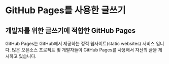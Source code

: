 # GitHub Pages를 사용한 글쓰기

## 개발자를 위한 글쓰기에 적합한 GitHub Pages

GitHub Pages는 GitHub에서 제공하는 정적 웹사이트(static websites) 서비스 입니다.
많은 오픈소스 프로젝트 및 개발자들이 GitHub Pages를 사용해서 자신의 글을 게시하고 있습니다.